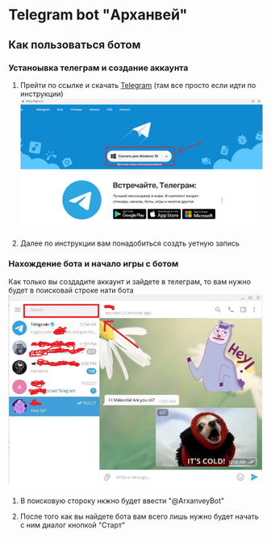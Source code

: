 # Telegram bot "Арханвей"

## Как пользоваться ботом

### Устаноывка телеграм и создание аккаунта

1. Прейти по ссылке и скачать [Telegram](https://tlgrm.ru/) (там все просто если идти по инструкции)
![img_2.png](pict/img_2.png)

2. Далее по инструкции вам понадобиться создть уетную запись

### Нахождение бота и начало игры с ботом
Как только вы создадите аккаунт и зайдете в телеграм, то вам нужно будет в поисковай строке нати бота
![img_3.png](pict/img_3.png)

1. В поисковую стороку нкжно будет ввести "@ArxanveyBot"

2. После  того как вы найдете бота вам всего лишь нужно будет начать с ним диалог кнопкой "Старт"





